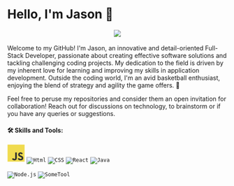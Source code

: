 # Hello, I'm Jason 👋

<p align="center">
  <img width="47%" src="https://github-readme-stats.vercel.app/api/top-langs/?username=hawk198723&layout=compact">
</p>

Welcome to my GitHub! I'm Jason, an innovative and detail-oriented Full-Stack Developer, passionate about creating effective software solutions and tackling challenging coding projects. My dedication to the field is driven by my inherent love for learning and improving my skills in application development. Outside the coding world, I'm an avid basketball enthusiast, enjoying the blend of strategy and agility the game offers. 🏀

Feel free to peruse my repositories and consider them an open invitation for collaboration! Reach out for discussions on technology, to brainstorm or if you have any queries or suggestions.

#### 🛠️ Skills and Tools: 

<p>
  <code><img width="40" src="https://raw.githubusercontent.com/devicons/devicon/master/icons/javascript/javascript-original.svg" alt="Javascript"></code>
  <code><img width="40" src="https://www.svgrepo.com/show/55451/html.svg" alt="Html"></code>
  <code><img width="40" src="https://www.svgrepo.com/show/250453/css.svg" alt="CSS"></code>
  <code><img width="40" src="https://www.svgrepo.com/show/303157/react-logo.svg" alt="React"></code>
  <code><img width="40" src="https://www.svgrepo.com/show/43101/java.svg" alt="Java"></code>
 
  <code><img width="40" src="https://www.svgrepo.com/show/303266/nodejs-icon-logo.svg" alt="Node.js"></code>
  <code><img width="40" src="https://pbs.twimg.com/profile_images/1255113654049128448/J5Yt92WW.png" alt="SomeTool"></code>
</p>
